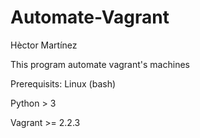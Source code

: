 # Automate-Vagrant
Hèctor Martínez

This program automate vagrant's machines

Prerequisits:
Linux (bash)

Python > 3

Vagrant >= 2.2.3 
